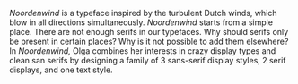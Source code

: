 *Noordenwind* is a typeface inspired by the turbulent Dutch winds, which blow in all directions simultaneously. *Noordenwind* starts from a simple place. There are not enough serifs in our typefaces. Why should serifs only be present in certain places? Why is it not possible to add them elsewhere? In *Noordenwind,* Olga combines her interests in crazy display types and clean san serifs by designing a family of 3 sans-serif display styles, 2 serif displays, and one text style.
